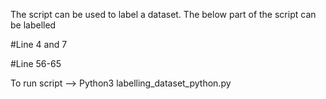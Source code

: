 The script can be used to label a dataset. The below part of the script can be labelled

#Line 4 and 7

#Line 56-65

To run script --> Python3 labelling_dataset_python.py

